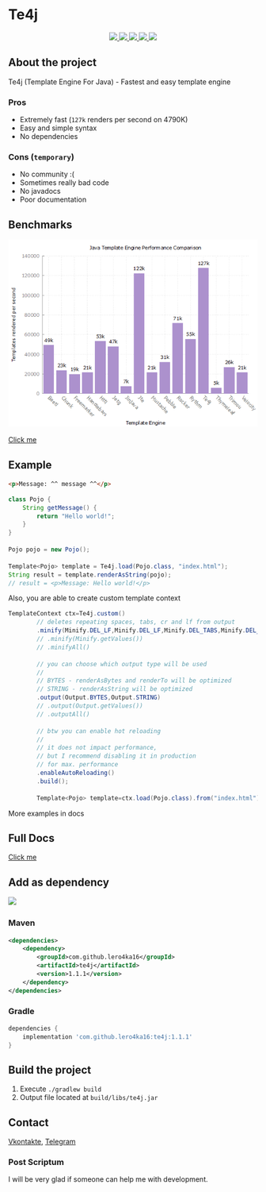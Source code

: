 <!-- @formatter:off  -->

# Te4j

<div align="center">
  <a href="https://github.com/lero4ka16/te4j/blob/master/LICENSE">
    <img src="https://img.shields.io/github/license/lero4ka16/te4j">
  </a>

  <a href="https://discord.gg/ANEHruraCc">
    <img src="https://img.shields.io/discord/819859288049844224?logo=discord">
  </a>

  <a href="https://github.com/lero4ka16/te4j/issues">
    <img src="https://img.shields.io/github/issues/lero4ka16/te4j">
  </a>

  <a href="https://github.com/lero4ka16/te4j/pulls">
    <img src="https://img.shields.io/github/issues-pr/lero4ka16/te4j">
  </a>

  <a href="https://search.maven.org/artifact/com.github.lero4ka16/te4j">
    <img src="https://img.shields.io/maven-central/v/com.github.lero4ka16/te4j">
  </a>

  <!-- <a href="https://s01.oss.sonatype.org/content/repositories/snapshots/com/github/lero4ka16/te4j">
    <img src="https://img.shields.io/nexus/s/com.github.lero4ka16/te4j?server=https%3A%2F%2Fs01.oss.sonatype.org">
  </a> -->
</div>

## About the project

Te4j (Template Engine For Java) - Fastest and easy template engine

### Pros
- Extremely fast (`127k` renders per second on 4790K)
- Easy and simple syntax
- No dependencies

### Cons (`temporary`)

- No community :(
- Sometimes really bad code
- No javadocs
- Poor documentation

## Benchmarks

![](https://github.com/lero4ka16/template-benchmark/raw/master/results.png)

[Click me](https://github.com/lero4ka16/template-benchmark)

## Example

```html
<p>Message: ^^ message ^^</p>
```

```java
class Pojo {
    String getMessage() {
        return "Hello world!";
    }
}

Pojo pojo = new Pojo();

Template<Pojo> template = Te4j.load(Pojo.class, "index.html");
String result = template.renderAsString(pojo);
// result = <p>Message: Hello world!</p>
```

Also, you are able to create custom template context

```java
TemplateContext ctx=Te4j.custom()
        // deletes repeating spaces, tabs, cr and lf from output
        .minify(Minify.DEL_LF,Minify.DEL_LF,Minify.DEL_TABS,Minify.DEL_REPEATING_SPACES)
        // .minify(Minify.getValues())
        // .minifyAll()

        // you can choose which output type will be used
        //
        // BYTES - renderAsBytes and renderTo will be optimized
        // STRING - renderAsString will be optimized
        .output(Output.BYTES,Output.STRING)
        // .output(Output.getValues())
        // .outputAll()

        // btw you can enable hot reloading
        //
        // it does not impact performance,
        // but I recommend disabling it in production
        // for max. performance
        .enableAutoReloading()
        .build();

        Template<Pojo> template=ctx.load(Pojo.class).from("index.html");
```

More examples in docs
## Full Docs
[Click me](https://github.com/lero4ka16/te4j/wiki)

## Add as dependency
<div>
  <a href="https://search.maven.org/artifact/com.github.lero4ka16/te4j">
    <img src="https://img.shields.io/maven-central/v/com.github.lero4ka16/te4j">
  </a>

  <!-- <a href="https://s01.oss.sonatype.org/content/repositories/snapshots/com/github/lero4ka16/te4j">
    <img src="https://img.shields.io/nexus/s/com.github.lero4ka16/te4j?server=https%3A%2F%2Fs01.oss.sonatype.org">
  </a> -->
</div>

### Maven
```xml
<dependencies>
    <dependency>
        <groupId>com.github.lero4ka16</groupId>
        <artifactId>te4j</artifactId>
        <version>1.1.1</version>
    </dependency>
</dependencies>
```

### Gradle
```groovy
dependencies {
    implementation 'com.github.lero4ka16:te4j:1.1.1'
}
```

## Build the project

1. Execute `./gradlew build`
2. Output file located at `build/libs/te4j.jar`

## Contact

[Vkontakte](https://vk.com/id623151994),
[Telegram](https://t.me/lero4ka85)

### Post Scriptum

I will be very glad if someone can help me with development.

<!-- @formatter:on  -->